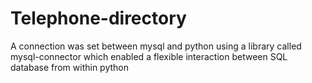 # Telephone-directory
A connection was set between  mysql and python using a library called mysql-connector which enabled a flexible interaction between SQL database from within python

